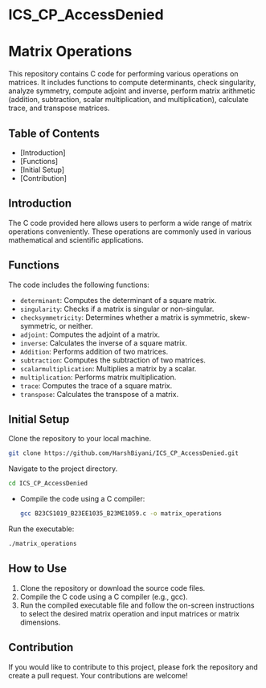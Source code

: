 # ICS_CP_AccessDenied
# Matrix Operations

This repository contains C code for performing various operations on matrices. It includes functions to compute determinants, check singularity, analyze symmetry, compute adjoint and inverse, perform matrix arithmetic (addition, subtraction, scalar multiplication, and multiplication), calculate trace, and transpose matrices.

## Table of Contents
- [Introduction]
- [Functions]
- [Initial Setup]
- [Contribution]


## Introduction
The C code provided here allows users to perform a wide range of matrix operations conveniently. These operations are commonly used in various mathematical and scientific applications.

## Functions
The code includes the following functions:
- `determinant`: Computes the determinant of a square matrix.
- `singularity`: Checks if a matrix is singular or non-singular.
- `checksymmetricity`: Determines whether a matrix is symmetric, skew-symmetric, or neither.
- `adjoint`: Computes the adjoint of a matrix.
- `inverse`: Calculates the inverse of a square matrix.
- `Addition`: Performs addition of two matrices.
- `subtraction`: Computes the subtraction of two matrices.
- `scalarmultiplication`: Multiplies a matrix by a scalar.
- `multiplication`: Performs matrix multiplication.
- `trace`: Computes the trace of a square matrix.
- `transpose`: Calculates the transpose of a matrix.
## Initial Setup
Clone the repository to your local machine.
```bash
git clone https://github.com/HarshBiyani/ICS_CP_AccessDenied.git
```
Navigate to the project directory.
```bash
cd ICS_CP_AccessDenied
```
- Compile the code using a C compiler:
  ```bash
  gcc B23CS1019_B23EE1035_B23ME1059.c -o matrix_operations
Run the executable:
```bash
./matrix_operations
```
## How to Use
1. Clone the repository or download the source code files.
2. Compile the C code using a C compiler (e.g., gcc).
3. Run the compiled executable file and follow the on-screen instructions to select the desired matrix operation and input matrices or matrix dimensions.


## Contribution
If you would like to contribute to this project, please fork the repository and create a pull request. Your contributions are welcome!
